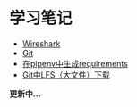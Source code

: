 # 学习笔记

- [Wireshark](./wireshark技巧.md)
- [Git](Git学习笔记.md)
- [在pipenv中生成requirements](转换requirements几种技巧.md)
- [Git中LFS（大文件）下载](./Git-LFS.md)

**更新中...**
